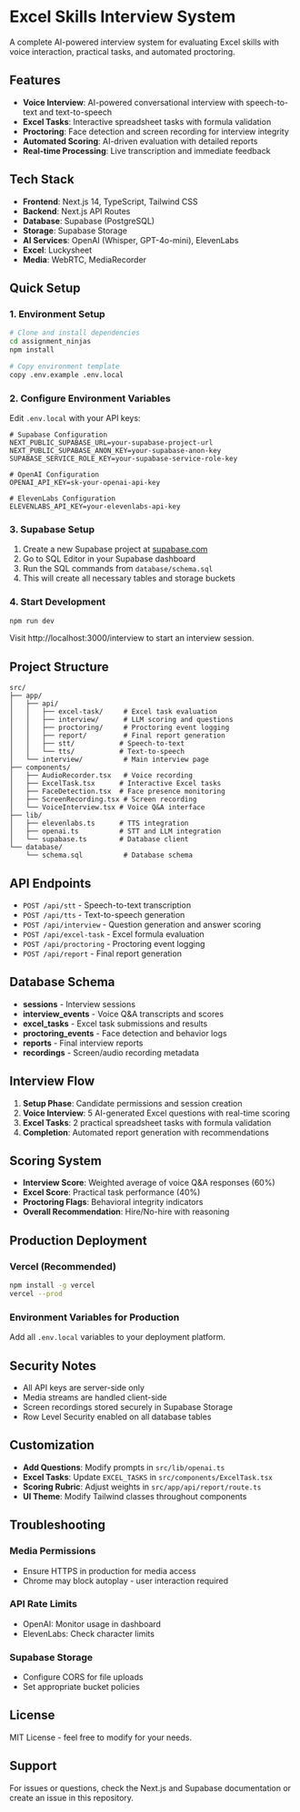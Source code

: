 # Excel Skills Interview System

A complete AI-powered interview system for evaluating Excel skills with voice interaction, practical tasks, and automated proctoring.

## Features

- **Voice Interview**: AI-powered conversational interview with speech-to-text and text-to-speech
- **Excel Tasks**: Interactive spreadsheet tasks with formula validation
- **Proctoring**: Face detection and screen recording for interview integrity
- **Automated Scoring**: AI-driven evaluation with detailed reports
- **Real-time Processing**: Live transcription and immediate feedback

## Tech Stack

- **Frontend**: Next.js 14, TypeScript, Tailwind CSS
- **Backend**: Next.js API Routes
- **Database**: Supabase (PostgreSQL)
- **Storage**: Supabase Storage
- **AI Services**: OpenAI (Whisper, GPT-4o-mini), ElevenLabs
- **Excel**: Luckysheet
- **Media**: WebRTC, MediaRecorder

## Quick Setup

### 1. Environment Setup

```bash
# Clone and install dependencies
cd assignment_ninjas
npm install

# Copy environment template
copy .env.example .env.local
```

### 2. Configure Environment Variables

Edit `.env.local` with your API keys:

```env
# Supabase Configuration
NEXT_PUBLIC_SUPABASE_URL=your-supabase-project-url
NEXT_PUBLIC_SUPABASE_ANON_KEY=your-supabase-anon-key
SUPABASE_SERVICE_ROLE_KEY=your-supabase-service-role-key

# OpenAI Configuration
OPENAI_API_KEY=sk-your-openai-api-key

# ElevenLabs Configuration
ELEVENLABS_API_KEY=your-elevenlabs-api-key
```

### 3. Supabase Setup

1. Create a new Supabase project at [supabase.com](https://supabase.com)
2. Go to SQL Editor in your Supabase dashboard
3. Run the SQL commands from `database/schema.sql`
4. This will create all necessary tables and storage buckets

### 4. Start Development

```bash
npm run dev
```

Visit http://localhost:3000/interview to start an interview session.

## Project Structure

```
src/
├── app/
│   ├── api/
│   │   ├── excel-task/     # Excel task evaluation
│   │   ├── interview/      # LLM scoring and questions
│   │   ├── proctoring/     # Proctoring event logging
│   │   ├── report/         # Final report generation
│   │   ├── stt/           # Speech-to-text
│   │   └── tts/           # Text-to-speech
│   └── interview/          # Main interview page
├── components/
│   ├── AudioRecorder.tsx   # Voice recording
│   ├── ExcelTask.tsx      # Interactive Excel tasks
│   ├── FaceDetection.tsx  # Face presence monitoring
│   ├── ScreenRecording.tsx # Screen recording
│   └── VoiceInterview.tsx # Voice Q&A interface
├── lib/
│   ├── elevenlabs.ts      # TTS integration
│   ├── openai.ts          # STT and LLM integration
│   └── supabase.ts        # Database client
└── database/
    └── schema.sql          # Database schema
```

## API Endpoints

- `POST /api/stt` - Speech-to-text transcription
- `POST /api/tts` - Text-to-speech generation
- `POST /api/interview` - Question generation and answer scoring
- `POST /api/excel-task` - Excel formula evaluation
- `POST /api/proctoring` - Proctoring event logging
- `POST /api/report` - Final report generation

## Database Schema

- **sessions** - Interview sessions
- **interview_events** - Voice Q&A transcripts and scores
- **excel_tasks** - Excel task submissions and results
- **proctoring_events** - Face detection and behavior logs
- **reports** - Final interview reports
- **recordings** - Screen/audio recording metadata

## Interview Flow

1. **Setup Phase**: Candidate permissions and session creation
2. **Voice Interview**: 5 AI-generated Excel questions with real-time scoring
3. **Excel Tasks**: 2 practical spreadsheet tasks with formula validation
4. **Completion**: Automated report generation with recommendations

## Scoring System

- **Interview Score**: Weighted average of voice Q&A responses (60%)
- **Excel Score**: Practical task performance (40%)
- **Proctoring Flags**: Behavioral integrity indicators
- **Overall Recommendation**: Hire/No-hire with reasoning

## Production Deployment

### Vercel (Recommended)
```bash
npm install -g vercel
vercel --prod
```

### Environment Variables for Production
Add all `.env.local` variables to your deployment platform.

## Security Notes

- All API keys are server-side only
- Media streams are handled client-side
- Screen recordings stored securely in Supabase Storage
- Row Level Security enabled on all database tables

## Customization

- **Add Questions**: Modify prompts in `src/lib/openai.ts`
- **Excel Tasks**: Update `EXCEL_TASKS` in `src/components/ExcelTask.tsx`
- **Scoring Rubric**: Adjust weights in `src/app/api/report/route.ts`
- **UI Theme**: Modify Tailwind classes throughout components

## Troubleshooting

### Media Permissions
- Ensure HTTPS in production for media access
- Chrome may block autoplay - user interaction required

### API Rate Limits
- OpenAI: Monitor usage in dashboard
- ElevenLabs: Check character limits

### Supabase Storage
- Configure CORS for file uploads
- Set appropriate bucket policies

## License

MIT License - feel free to modify for your needs.

## Support

For issues or questions, check the Next.js and Supabase documentation or create an issue in this repository.
